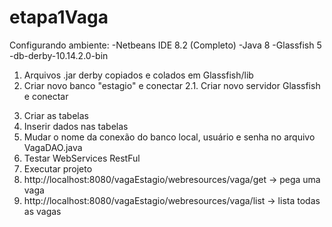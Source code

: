# etapa1Vaga
Configurando ambiente:
-Netbeans IDE 8.2 (Completo)
-Java 8
-Glassfish 5
-db-derby-10.14.2.0-bin

1) Arquivos .jar derby copiados e colados em Glassfish/lib
2) Criar novo banco "estagio" e conectar 
   2.1. Criar novo servidor Glassfish e conectar
3. Criar as tabelas
4. Inserir dados nas tabelas
5. Mudar o nome da conexão do banco local, usuário e senha no arquivo VagaDAO.java
6. Testar WebServices RestFul
7. Executar projeto
8. http://localhost:8080/vagaEstagio/webresources/vaga/get -> pega uma vaga
9. http://localhost:8080/vagaEstagio/webresources/vaga/list -> lista todas as vagas
  
